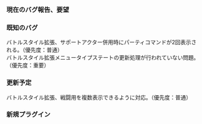### 現在のバグ報告、要望

### 既知のバグ
バトルスタイル拡張、サポートアクター併用時にパーティコマンドが2回表示される。（優先度：普通）  
バトルスタイル拡張メニュータイプステートの更新処理が行われていない問題。（優先度：重要）  

### 更新予定
バトルスタイル拡張、戦闘用を複数表示できるように対応。（優先度：普通）  

### 新規プラグイン

